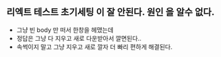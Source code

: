 ## 리엑트 테스트 초기세팅 이 잘 안된다. 원인 을 알수 없다.

- 그냥 빈 body 만 떠서 한창을 헤맸는데
- 정답은 그냥 다 지우고 새로 다운받아서 깔면된다..
- 속썩이지 말고 그냥 지우고 새로 깔자 더 빠리 편하게 해결된다.

##
